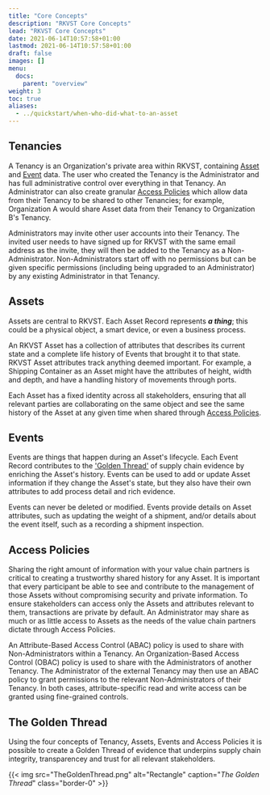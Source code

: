 ```yaml
---
title: "Core Concepts"
description: "RKVST Core Concepts"
lead: "RKVST Core Concepts"
date: 2021-06-14T10:57:58+01:00
lastmod: 2021-06-14T10:57:58+01:00
draft: false
images: []
menu: 
  docs:
    parent: "overview"
weight: 3
toc: true
aliases:
  - ../quickstart/when-who-did-what-to-an-asset
---
```


## Tenancies
A Tenancy is an Organization's private area within RKVST, containing [Asset](./#assets) and [Event](./#events) data. The user who created the Tenancy is the Administrator and has full administrative control over everything in that Tenancy. An Administrator can also create granular [Access Policies](./#access-policies) which allow data from their Tenancy to be shared to other Tenancies; for example, Organization A would share Asset data from their Tenancy to Organization B's Tenancy.

Administrators may invite other user accounts into their Tenancy. The invited user needs to have signed up for RKVST with the same email address as the invite, they will then be added to the Tenancy as a Non-Administrator. Non-Administrators start off with no permissions but can be given specific permissions (including being upgraded to an Administrator) by any existing Administrator in that Tenancy.

## Assets

Assets are central to RKVST. Each Asset Record represents ***a thing***; this could be a physical object, a smart device, or even a business process.

An RKVST Asset has a collection of attributes that describes its current state and a complete life history of Events that brought it to that state. RKVST Asset attributes track anything deemed important. For example, a Shipping Container as an Asset might have the attributes of height, width and depth, and have a handling history of movements through ports.

Each Asset has a fixed identity across all stakeholders, ensuring that all relevant parties are collaborating on the same object and see the same history of the Asset at any given time when shared through [Access Policies](./#access-policies).

## Events 

Events are things that happen during an Asset's lifecycle. Each Event Record contributes to the ['Golden Thread'](./#the-golen-thread) of supply chain evidence by enriching the Asset's history. Events can be used to add or update Asset information if they change the Asset's state, but they also have their own attributes to add process detail and rich evidence.

Events can never be deleted or modified. Events provide details on Asset attributes, such as updating the weight of a shipment, and/or details about the event itself, such as a recording a shipment inspection.

## Access Policies 

Sharing the right amount of information with your value chain partners is critical to creating a trustworthy shared history for any Asset. It is important that every participant be able to see and contribute to the management of those Assets without compromising security and private information. To ensure stakeholders can access only the Assets and attributes relevant to them, transactions are private by default. An Administrator may share as much or as little access to Assets as the needs of the value chain partners dictate through Access Policies. 

An Attribute-Based Access Control (ABAC) policy is used to share with Non-Administrators within a Tenancy. An Organization-Based Access Control (OBAC) policy is used to share with the Administrators of another Tenancy. The Administrator of the external Tenancy may then use an ABAC policy to grant permissions to the relevant Non-Administrators of their Tenancy. In both cases, attribute-specific read and write access can be granted using fine-grained controls. 

## The Golden Thread

Using the four concepts of Tenancy, Assets, Events and Access Policies it is possible to create a Golden Thread of evidence that underpins supply chain integrity, transparencey and trust for all relevant stakeholders.

{{< img src="TheGoldenThread.png" alt="Rectangle" caption="<em>The Golden Thread</em>" class="border-0" >}}
